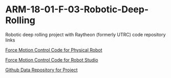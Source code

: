 # ARM-18-01-F-03-Robotic-Deep-Rolling
Robotic deep rolling project with Raytheon (formerly UTRC) code repository links

[Force Motion Control Code for Physical Robot](https://github.com/ShuyoungChen/force_motion_control_physical)


[Force Motion Control Code for Robot Studio](https://github.com/ShuyoungChen/force_motion_control_simulation_RS)


[Github Data Repository for Project](https://github.com/rpiRobotics/ARM-18-01-UTRC-Robotic-Deep-Rolling)
